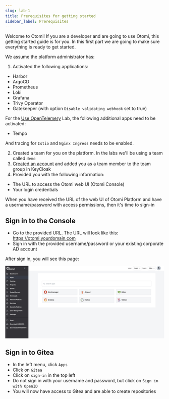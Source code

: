 ```yaml
---
slug: lab-1
title: Prerequisites for getting started
sidebar_label: Prerequisites
---
```


Welcome to Otomi! If you are a developer and are going to use Otomi, this getting started guide is for you. In this first part we are going to make sure everything is ready to get started.

We assume the platform administrator has:

1. Activated the following applications:

- Harbor
- ArgoCD
- Prometheus
- Loki
- Grafana
- Trivy Operator
- Gatekeeper (with option `Disable validating webhook` set to true)

For the [Use OpenTelemery](lab-27) Lab, the following additional apps need to be activated:

- Tempo

And tracing for `Istio` and `Nginx Ingress` needs to be enabled.

2. Created a team for you on the platform. In the labs we'll be using a team called `demo`
3. [Created an account](/docs/apps/keycloak#create-a-user-in-keycloak) and added you as a team member to the team group in KeyCloak
4. Provided you with the following information:

- The URL to access the Otomi web UI (Otomi Console)
- Your login credentials

When you have received the URL of the web UI of Otomi Platform and have a username/password with access permissions, then it's time to sign-in

## Sign in to the Console

- Go to the provided URL. The URL will look like this: https://otomi.yourdomain.com
- Sign in with the provided username/password or your existing corporate AD account

After sign in, you will see this page:

![Team apps](../../img/team-apps.png)

## Sign in to Gitea

- In the left menu, click `Apps`
- Click on `Gitea`
- Click on `sign-in` in the top left
- Do not sign in with your username and password, but click on `Sign in with OpenID`
- You will now have access to Gitea and are able to create repositories
